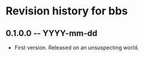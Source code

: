 # Revision history for bbs

## 0.1.0.0 -- YYYY-mm-dd

* First version. Released on an unsuspecting world.
